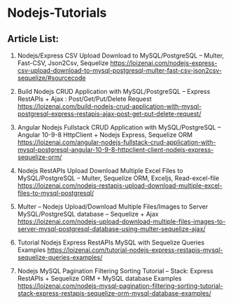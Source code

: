 # Nodejs-Tutorials

Article List:
-------------------
1. Nodejs/Express CSV Upload Download to MySQL/PostgreSQL – Multer, Fast-CSV, Json2Csv, Sequelize
https://loizenai.com/nodejs-express-csv-upload-download-to-mysql-postgresql-multer-fast-csv-json2csv-sequelize/#sourcecode

2. Build Nodejs CRUD Application with MySQL/PostgreSQL – Express RestAPIs + Ajax : Post/Get/Put/Delete Request
https://loizenai.com/build-nodejs-crud-application-with-mysql-postgresql-express-restapis-ajax-post-get-put-delete-request/

3. Angular Nodejs Fullstack CRUD Application with MySQL/PostgreSQL – Angular 10-9-8 HttpClient + Nodejs Express, Sequelize ORM
https://loizenai.com/angular-nodejs-fullstack-crud-application-with-mysql-postgresql-angular-10-9-8-httpclient-client-nodejs-express-sequelize-orm/

4. Nodejs RestAPIs Upload Download Multiple Excel Files to MySQL/PostgreSQL – Multer, Sequelize ORM, Exceljs, Read-excel-file
https://loizenai.com/nodejs-restapis-upload-download-multiple-excel-files-to-mysql-postgresql/

5. Multer – Nodejs Upload/Download Multiple Files/Images to Server MySQL/PostgreSQL database – Sequelize + Ajax
https://loizenai.com/nodejs-upload-download-multiple-files-images-to-server-mysql-postgresql-database-using-multer-sequelize-ajax/

6. Tutorial Nodejs Express RestAPIs MySQL with Sequelize Queries Examples 
https://loizenai.com/tutorial-nodejs-express-restapis-mysql-sequelize-queries-examples/

7. Nodejs MySQL Pagination Filtering Sorting Tutorial – Stack: Express RestAPIs + Sequelize ORM + MySQL database Examples
https://loizenai.com/nodejs-mysql-pagination-filtering-sorting-tutorial-stack-express-restapis-sequelize-orm-mysql-database-examples/
